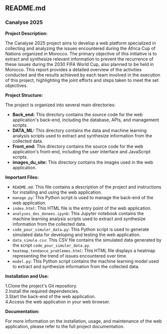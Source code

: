 ## README.md

### Canalyse 2025

**Project Description:**  

The Canalyse 2025 project aims to develop a web platform specialized in collecting and analyzing the issues encountered during the Africa Cup of Nations organized in Morocco. The primary objective of this initiative is to extract and synthesize relevant information to prevent the recurrence of these issues during the 2030 FIFA World Cup, also planned to be held in Morocco. This report provides a detailed overview of the activities conducted and the results achieved by each team involved in the execution of this project, highlighting the joint efforts and steps taken to meet the set objectives.  

**Project Structure:**  

The project is organized into several main directories:  

* **Back_end:** This directory contains the source code for the web application's back-end, including the database, APIs, and management scripts.  
* **DATA_ML:** This directory contains the data and machine learning analysis scripts used to extract and synthesize information from the collected data.  
* **Front_end:** This directory contains the source code for the web application's front-end, including the user interface and JavaScript scripts.  
* **images_du_site:** This directory contains the images used in the web application.  

**Important Files:**

* `README.md`: This file contains a description of the project and instructions for installing and using the web application.  
* `manage.py`: This Python script is used to manage the back-end of the web application.  
* `index.html`: This HTML file is the entry point of the web application.  
* `analyses_des_donees.ipynb`: This Jupyter notebook contains the machine learning analysis scripts used to extract and synthesize information from the collected data.  
* `code_pour_simuler_data.py`: This Python script is used to generate simulated data for developing and testing the web application.  
* `data_simule.csv`: This CSV file contains the simulated data generated by the script `code_pour_simuler_data.py`.  
* `heatmap_tendance_problemes.html`: This HTML file displays a heatmap representing the trend of issues encountered over time.
* `model.py`: This Python script contains the machine learning model used to extract and synthesize information from the collected data.

  
**Installation and Use:**

1.Clone the project's Git repository.  
2.Install the required dependencies.  
3.Start the back-end of the web application.  
4.Access the web application in your web browser.  

**Documentation:**

For more information on the installation, usage, and maintenance of the web application, please refer to the full project documentation.


